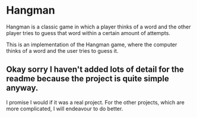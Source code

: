 # Hangman
Hangman is a classic game in which a player thinks of a word and the other player tries to guess that word within a certain amount of attempts.

This is an implementation of the Hangman game, where the computer thinks of a word and the user tries to guess it. 


## Okay sorry I haven't added lots of detail for the readme because the project is quite simple anyway.
I promise I would if it was a real project. For the other projects, which are more complicated, I will endeavour to do better.